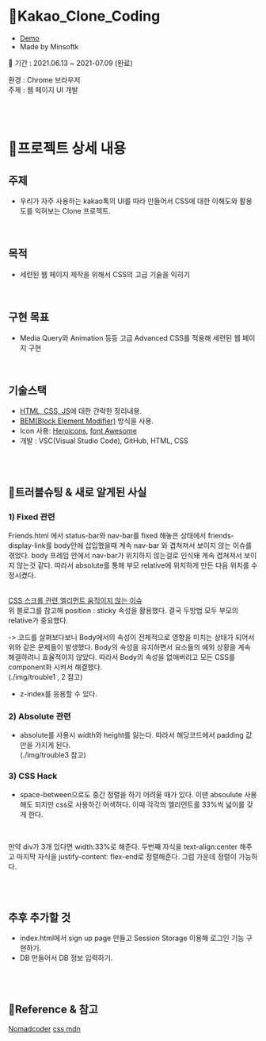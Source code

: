# 🥊Kakao_Clone_Coding  
* [Demo](https://minsoftk.github.io/kakao_project/)
* Made by Minsoftk  

📆 기간 : 2021.06.13 ~ 2021-07.09 (완료)  

환경 : Chrome 브라우저  
주제 : 웹 페이지 UI 개발  



<br/>
<br/>

# 📑프로젝트 상세 내용
## 주제
* 우리가 자주 사용하는 kakao톡의 UI를 따라 만들어서 CSS에 대한 이해도와 활용도를 익혀보는 Clone 프로젝트.
<br/>

## 목적
* 세련된 웹 페이지 제작을 위해서 CSS의 고급 기술을 익히기
<br/>

## 구현 목표
* Media Query와 Animation 등등 고급 Advanced CSS를 적용해 세련된 웹 페이지 구현
<br/>

## 기술스택
* [HTML, CSS, JS](https://github.com/MinsoftK/TIL/tree/master/HTML-CSS-JS)에 대한 간략한 정리내용.
* [BEM(Block Element Modifier)](https://velog.io/@ylem76/BEM) 방식을 사용.
* Icon 사용: [Heroicons](https://heroicons.dev/), [font Awesome](https://fontawesome.com/)
* 개발 : VSC(Visual Studio Code), GitHub, HTML, CSS

<br/>
<br/>

## 🔔트러블슈팅 & 새로 알게된 사실
### 1) Fixed 관련
 Friends.html 에서 status-bar와 nav-bar를 fixed 해놓은 상태에서 friends-display-link를 body안에 삽입했을때 계속 nav-bar 와 겹쳐져서 보이지 않는 이슈를 겪었다. body 프레임 안에서 nav-bar가 위치하지 않는걸로 인식돼 계속 겹쳐져서 보이지 않는것 같다. 따라서 absolute를 통해 부모 relative에 위치하게 만든 다음 위치를 수정시켰다.  
<br/>

[CSS 스크롤 관련 엘리먼트 움직이지 않는 이슈](https://www.notion.so/minsoftk/39b928dcefd84677992333ed08379a42#dddc90c8e1144638a3811e0d099c1dd6)  
위 블로그를 참고해 position : sticky 속성을 활용했다. 결국 두방법 모두 부모의 relative가 중요했다.

-> 코드를 살펴보다보니 Body에서의 속성이 전체적으로 영향을 미치는 상태가 되어서 위와 같은 문제들이 발생했다. Body의 속성을 유지하면서 요소들의 예외 상황을 계속 해결하려니 효율적이지 않았다. 따라서 Body의 속성을 없애버리고 모든 CSS를 component화 시켜서 해결했다.  
(./img/trouble1 , 2 참고)

* z-index를 응용할 수 있다.

### 2) Absolute 관련
 * absolute를 사용시 width와 height를 잃는다. 따라서 해당코드에서 padding 값만을 가지게 된다.  
 (./img/trouble3 참고)

### 3) CSS Hack
* space-between으로도 중간 정렬을 하기 어려울 때가 있다. 이땐 absoulute 사용해도 되지만 css로 사용하긴 어색허다. 이때 각각의 엘리먼트를 33%씩 넓이를 갖게 한다.  
<br/>

만약 div가 3개 있다면 width:33%로 해준다.
두번째 자식을 text-align:center 해주고
마지막 자식을 justify-content: flex-end로 정렬해준다.
그럼 가운데 정렬이 가능하다.


<br/>
<br/>

## 추후 추가할 것
* index.html에서 sign up page 만들고 Session Storage 이용해 로그인 기능 구현하기.
* DB 만들어서 DB 정보 입력하기.
<br/>
<br/>

## 📕Reference & 참고
[Nomadcoder](https://nomadcoders.co/)
[css mdn](https://developer.mozilla.org/ko/docs/Web/CSS/Reference)
